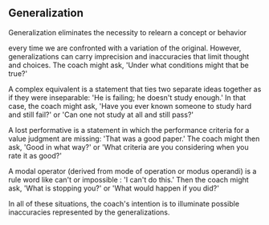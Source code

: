 ## Generalization

Generalization eliminates the necessity to relearn a concept or behavior

every time we are confronted with a variation of the original. However, generalizations can carry imprecision and inaccuracies that limit thought and choices. The coach might ask, 'Under what conditions might that be true?'

A complex equivalent is a statement that ties two separate ideas together as if they were inseparable: 'He is failing; he doesn't study enough.' In that case, the coach might ask, 'Have you ever known someone to study hard and still fail?' or 'Can one not study at all and still pass?'

A lost performative is a statement in which the performance criteria for a value judgment are missing: 'That was a good paper.' The coach might then ask, 'Good in what way?' or 'What criteria are you considering when you rate it as good?'

A modal operator (derived from mode of operation or modus operandi) is a rule word like can't or impossible : 'I can't do this.' Then the coach might ask, 'What is stopping you?' or 'What would happen if you did?'

In all of these situations, the coach's intention is to illuminate possible inaccuracies represented by the generalizations.
